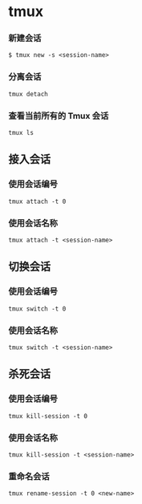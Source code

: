 # tmux

### 新建会话
```shell
$ tmux new -s <session-name>
```
### 分离会话
```shell
tmux detach
```
### 查看当前所有的 Tmux 会话
```shell
tmux ls
```
## 接入会话
### 使用会话编号
```shell
tmux attach -t 0
```
### 使用会话名称
```shell
tmux attach -t <session-name>
```
## 切换会话
### 使用会话编号
```shell
tmux switch -t 0
```
### 使用会话名称
```shell
tmux switch -t <session-name>
```
## 杀死会话
### 使用会话编号
```shell
tmux kill-session -t 0
```
### 使用会话名称
```shell
tmux kill-session -t <session-name>
```
### 重命名会话
```shell
tmux rename-session -t 0 <new-name>
```
